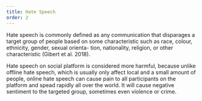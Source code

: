 ```yaml
---
title: Hate Speech
order: 2
---
```


Hate speech is commonly defined as any communication that disparages a target group of people based on some characteristic such as race, colour, ethnicity, gender, sexual orienta- tion, nationality, religion, or other characteristic (Gibert et al. 2018). 

Hate speech on social platform is considered more harmful, because unlike offline hate speech, which is usually only affect local and a small amount of people, online hate speech can cause pain to all participants on the platform and spead rapidly all over the world. It will cause negative sentiment to the targeted group, sometimes even violence or crime.